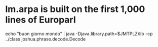 # lm.arpa is built on the first 1,000 lines of Europarl

echo "buon giorno mondo" | java -Djava.library.path=$JMTPLZ/lib -cp ../class joshua.phrase.decode.Decode
